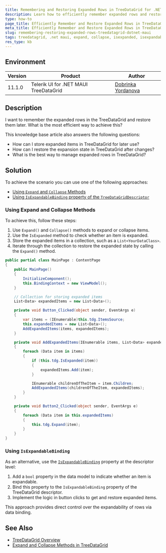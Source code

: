 ```yaml
---
title: Remembering and Restoring Expanded Rows in TreeDataGrid for .NET MAUI
description: Learn how to efficiently remember expanded rows and restore them in TreeDataGrid for .NET MAUI.
type: how-to
page_title: Efficiently Remember and Restore Expanded Rows in TreeDataGrid for .NET MAUI
meta_title: Efficiently Remember and Restore Expanded Rows in TreeDataGrid for .NET MAUI
slug: remembering-restoring-expanded-rows-treedatagrid-dotnet-maui
tags: treedatagrid, .net maui, expand, collapse, isexpanded, isexpandablebinding
res_type: kb
---
```


## Environment

| Version | Product | Author | 
| --- | --- | ---- | 
| 11.1.0 | Telerik UI for .NET MAUI TreeDataGrid | [Dobrinka Yordanova](https://www.telerik.com/blogs/author/dobrinka-yordanova) | 

## Description

I want to remember the expanded rows in the TreeDataGrid and restore them later. What is the most efficient way to achieve this?

This knowledge base article also answers the following questions:
- How can I store expanded items in TreeDataGrid for later use?
- How can I restore the expansion state in TreeDataGrid after changes?
- What is the best way to manage expanded rows in TreeDataGrid?

## Solution

To achieve the scenario you can use one of the following approaches:
* [Using `Expand` and `Collapse` Methods](#using-expand-and-collapse-methods)
* [Using `IsExpandableBinding` property of the `TreeDataGridDescriptor`](#using-isexpandablebinding)

### Using Expand and Collapse Methods

To achieve this, follow these steps:

1. Use `Expand()` and `Collapse()` methods to expand or collapse items.
2. Use the `IsExpanded` method to check whether an item is expanded.
3. Store the expanded items in a collection, such as a `List<YourDataClass>`.
4. Iterate through the collection to restore the expanded state by calling the `Expand()` method.

```C#
public partial class MainPage : ContentPage
{
    public MainPage()
    {
        InitializeComponent();
        this.BindingContext = new ViewModel();
    }

    // Collection for storing expanded items
    List<Data> expandedItems = new List<Data>();

    private void Button_Clicked(object sender, EventArgs e)
    {
        var items = (IEnumerable)this.tdg.ItemsSource;
        this.expandedItems = new List<Data>();
        AddExpandedItems(items, expandedItems);
    }

    private void AddExpandedItems(IEnumerable items, List<Data> expandedItems)
    {
        foreach (Data item in items)
        {
            if (this.tdg.IsExpanded(item))
            {
                expandedItems.Add(item);
            }

            IEnumerable childrenOfTheItem = item.Children;
            AddExpandedItems(childrenOfTheItem, expandedItems);
        }
    }

    private void Button2_Clicked(object sender, EventArgs e)
    {
        foreach (Data item in this.expandedItems)
        {
            this.tdg.Expand(item);
        }
    }
}
```

### Using `IsExpandableBinding`

As an alternative, use the [`IsExpandableBinding`](https://docs.telerik.com/devtools/maui/controls/treedatagrid/descriptor) property at the descriptor level:

1. Add a `bool` property in the data model to indicate whether an item is expandable.
2. Bind this property to the `IsExpandableBinding` property of the TreeDataGrid descriptor.
3. Implement the logic in button clicks to get and restore expanded items.

This approach provides direct control over the expandability of rows via data binding.

## See Also

- [TreeDataGrid Overview](https://docs.telerik.com/devtools/maui/controls/treedatagrid/overview)
- [Expand and Collapse Methods in TreeDataGrid](https://docs.telerik.com/devtools/maui/controls/treedatagrid/methods)
